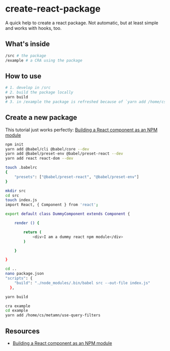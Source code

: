 # create-react-package

A quick help to create a react package. Not automatic, but at least simple and works with hooks, too.

## What's inside

```sh
/src # the package
/example # a CRA using the package
```

## How to use

```sh
# 1. develop in /src
# 2. build the package locally
yarn build
# 3. in /example the package is refreshed because of `yarn add /home/cs/metamn/use-query-filters`
```

## Create a new package

This tutorial just works perfectly: [Building a React component as an NPM module](https://medium.com/recraftrelic/building-a-react-component-as-a-npm-module-18308d4ccde9)

```sh
npm init
yarn add @babel/cli @babel/core --dev
yarn add @babel/preset-env @babel/preset-react --dev
yarn add react react-dom --dev

touch .babelrc
{
    "presets": ["@babel/preset-react", "@babel/preset-env"]
}

mkdir src
cd src
touch index.js
import React, { Component } from 'react';

export default class DummyComponent extends Component {

    render () {

        return (
            <div>I am a dummy react npm module</div>
        )

    }

}

cd ..
nano package.json
"scripts": {
    "build": "./node_modules/.bin/babel src --out-file index.js"
  },

yarn build

cra example
cd example
yarn add /home/cs/metamn/use-query-filters
```

## Resources

- [Building a React component as an NPM module](https://medium.com/recraftrelic/building-a-react-component-as-a-npm-module-18308d4ccde9)

